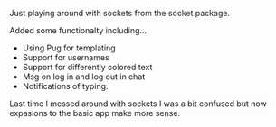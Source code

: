 Just playing around with sockets from the socket package.

Added some functionalty including...

* Using Pug for templating
* Support for usernames
* Support for differently colored text
* Msg on log in and log out in chat
* Notifications of typing. 

Last time I messed around with sockets I was a bit confused but now expasions to the basic app make more sense. 
